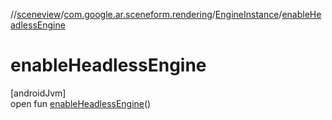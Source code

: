 //[sceneview](../../../index.md)/[com.google.ar.sceneform.rendering](../index.md)/[EngineInstance](index.md)/[enableHeadlessEngine](enable-headless-engine.md)

# enableHeadlessEngine

[androidJvm]\
open fun [enableHeadlessEngine](enable-headless-engine.md)()

